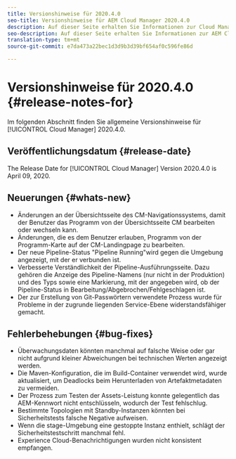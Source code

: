```yaml
---
title: Versionshinweise für 2020.4.0
seo-title: Versionshinweise für AEM Cloud Manager 2020.4.0
description: Auf dieser Seite erhalten Sie Informationen zur Cloud Manager-Version 2020.4.0.
seo-description: Auf dieser Seite erhalten Sie Informationen zur AEM Cloud Manager-Version 2020.4.0.
translation-type: tm+mt
source-git-commit: e7da473a22bec1d3d9b3d39bf654af0c596fe86d

---
```


# Versionshinweise für 2020.4.0 {#release-notes-for}

Im folgenden Abschnitt finden Sie allgemeine Versionshinweise für [!UICONTROL Cloud Manager] 2020.4.0.

## Veröffentlichungsdatum {#release-date}

The Release Date for [!UICONTROL Cloud Manager] Version 2020.4.0 is April 09, 2020.

## Neuerungen {#whats-new}

* Änderungen an der Übersichtsseite des CM-Navigationssystems, damit der Benutzer das Programm von der Übersichtsseite CM bearbeiten oder wechseln kann.
* Änderungen, die es dem Benutzer erlauben, Programm von der Programm-Karte auf der CM-Landingpage zu bearbeiten.
* Der neue Pipeline-Status &quot;Pipeline Running&quot;wird gegen die Umgebung angezeigt, mit der er verbunden ist.
* Verbesserte Verständlichkeit der Pipeline-Ausführungsseite. Dazu gehören die Anzeige des Pipeline-Namens (nur nicht in der Produktion) und des Typs sowie eine Markierung, mit der angegeben wird, ob der Pipeline-Status in Bearbeitung/Abgebrochen/Fehlgeschlagen ist.
* Der zur Erstellung von Git-Passwörtern verwendete Prozess wurde für Probleme in der zugrunde liegenden Service-Ebene widerstandsfähiger gemacht.

## Fehlerbehebungen {#bug-fixes}

* Überwachungsdaten könnten manchmal auf falsche Weise oder gar nicht aufgrund kleiner Abweichungen bei technischen Werten angezeigt werden.
* Die Maven-Konfiguration, die im Build-Container verwendet wird, wurde aktualisiert, um Deadlocks beim Herunterladen von Artefaktmetadaten zu vermeiden.
* Der Prozess zum Testen der Assets-Leistung konnte gelegentlich das AEM-Kennwort nicht entschlüsseln, wodurch der Test fehlschlug.
* Bestimmte Topologien mit Standby-Instanzen könnten bei Sicherheitstests falsche Negative aufweisen.
* Wenn die stage-Umgebung eine gestoppte Instanz enthielt, schlägt der Sicherheitstestschritt manchmal fehl.
* Experience Cloud-Benachrichtigungen wurden nicht konsistent empfangen.

